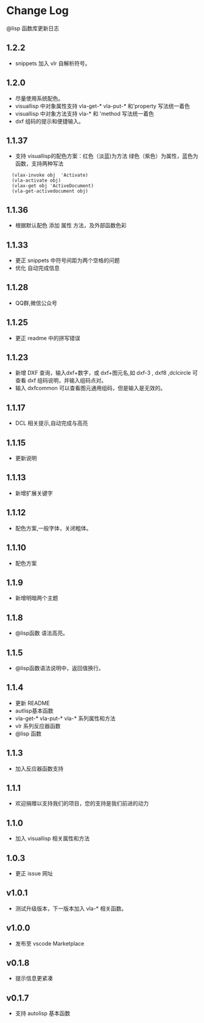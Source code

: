 # Change Log
@lisp 函数库更新日志
## 1.2.2
- snippets 加入 vlr 自解析符号。
## 1.2.0
- 尽量使用系统配色。
- visuallisp 中对象属性支持 vla-get-* vla-put-* 和'property 写法统一着色 
- visuallisp 中对象方法支持 vla-* 和 'method 写法统一着色
- dxf 组码的提示和便捷输入。 
## 1.1.37
- 支持 visuallisp的配色方案：红色（淡蓝)为方法 绿色（紫色）为属性，蓝色为函数，支持两种写法
```
  (vlax-invoke obj  'Activate)
  (vla-activate obj)
  (vlax-get obj 'ActiveDocument)
  (vla-get-activedocument obj)
```
## 1.1.36
- 根据默认配色 添加 属性 方法，及外部函数色彩
## 1.1.33
- 更正 snippets 中符号间距为两个空格的问题
- 优化 自动完成信息
## 1.1.28
- QQ群,微信公众号
## 1.1.25
- 更正 readme 中的拼写错误
## 1.1.23
- 新增 DXF 查询，输入dxf+数字，或 dxf+图元名,如 dxf-3 , dxf8 ,dclcircle 可查看 dxf 组码说明，并输入组码点对。
- 输入 dxfcommon 可以查看图元通用组码，但是输入是无效的。
## 1.1.17
- DCL 相关提示,自动完成与高亮
## 1.1.15
- 更新说明
## 1.1.13
- 新增扩展关键字
## 1.1.12
- 配色方案,一般字体，关闭粗体。
## 1.1.10
- 配色方案
## 1.1.9
- 新增明暗两个主题
## 1.1.8 
- @lisp函数 语法高亮。
## 1.1.5
- @lisp函数语法说明中，返回值换行。
## 1.1.4
- 更新 README
- autlisp基本函数
- vla-get-* vla-put-* vla-* 系列属性和方法
- vlr 系列反应器函数
- @lisp 函数
## 1.1.3
- 加入反应器函数支持
## 1.1.1
- 欢迎捐赠以支持我们的项目，您的支持是我们前进的动力
## 1.1.0
- 加入 visuallisp 相关属性和方法
## 1.0.3
- 更正 issue 网址
## v1.0.1
- 测试升级版本，下一版本加入 vla-* 相关函数。
## v1.0.0
- 发布至 vscode Marketplace
## v0.1.8
- 提示信息更紧凑
## v0.1.7
- 支持 autolisp 基本函数

